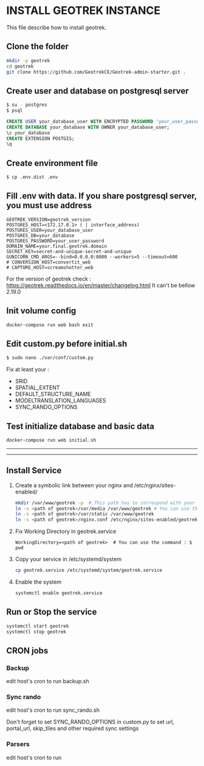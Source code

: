 # INSTALL GEOTREK INSTANCE

This file describe how to install geotrek.

## Clone the folder
```bash
mkdir -p geotrek
cd geotrek
git clone https://github.com/GeotrekCE/Geotrek-admin-starter.git .
```

## Create user and database on postgresql server
```bash
$ su - postgres
$ psql
```

```sql
CREATE USER your_database_user WITH ENCRYPTED PASSWORD 'your_user_password';
CREATE DATABASE your_database WITH OWNER your_database_user;
\c your_database
CREATE EXTENSION POSTGIS;
\q
```

## Create environment file


```bash
$ cp .env.dist .env
```

## Fill .env with data. If you share postgresql server, you must use <docker interface> address

```
GEOTREK_VERSION=geotrek_version
POSTGRES_HOST=<172.17.0.1> ( | interface_address)
POSTGRES_USER=your_database_user
POSTGRES_DB=your_database
POSTGRES_PASSWORD=your_user_password
DOMAIN_NAME=your.final.geotrek.domain
SECRET_KEY=secret-and-unique-secret-and-unique
GUNICORN_CMD_ARGS=--bind=0.0.0.0:8000 --workers=5 --timeout=600
# CONVERSION_HOST=convertit_web
# CAPTURE_HOST=screamshotter_web
```
For the version of geotrek check : https://geotrek.readthedocs.io/en/master/changelog.html
It can't be bellow 2.19.0


## Init volume config

```bash
docker-compose run web bash exit
```

## Edit custom.py before initial.sh

```bash
$ sudo nano ./var/conf/custom.py
```

Fix at least your :
- SRID
- SPATIAL_EXTENT
- DEFAULT_STRUCTURE_NAME
- MODELTRANSLATION_LANGUAGES
- SYNC_RANDO_OPTIONS

## Test initialize database and basic data
```bash
docker-compose run web initial.sh
```
___________________________
___________________________

## Install Service

1. Create a symbolic link between your nginx and /etc/nginx/sites-enabled/
    ```bash
    mkdir /var/www/geotrek -p  # This path has to correspond with your root in nginx.conf
    ln -s <path of geotrek>/var/media /var/www/geotrek # You can use the command : $ pwd to get the path of geotrek
    ln -s <path of geotrek>/var/static /var/www/geotrek
    ln -s <path of geotrek>/nginx.conf /etc/nginx/sites-enabled/geotrek.conf
    ```
2. Fix Working Directory in geotrek.service
    ```
    WorkingDirectory=<path of geotrek>  # You can use the command : $ pwd
    ```
3. Copy your service in /etc/systemd/system
    ```bash
    cp geotrek.service /etc/systemd/system/geotrek.service
    ```
4. Enable the system
    ```bash
    systemctl enable geotrek.service
    ```

## Run or Stop the service
```bash
systemctl start geotrek
systemctl stop geotrek
```

## CRON jobs

### Backup

edit host's cron to run backup.sh

### Sync rando

edit host's cron to run sync_rando.sh

Don't forget to set SYNC_RANDO_OPTIONS in custom.py to set url, portal_url, skip_tiles and other required sync settings

### Parsers

edit host's cron to run
